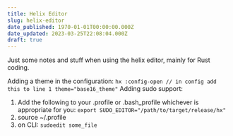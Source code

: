 ```yaml
---
title: Helix Editor
slug: helix-editor
date_published: 1970-01-01T00:00:00.000Z
date_updated: 2023-03-25T22:08:04.000Z
draft: true
---
```


Just some notes and stuff when using the helix editor, mainly for Rust coding.

Adding a theme in the configuration:
`
    hx
    :config-open
    // in config add this to line 1
    theme="base16_theme"
`
Adding sudo support:

1. Add the following to your .profile or .bash_profile whichever is appropriate for you: `export SUDO_EDITOR="/path/to/target/release/hx"`
2. source ~/.profile
3. on CLI: `sudoedit some_file`
